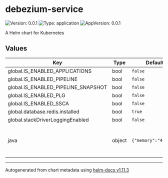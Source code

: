 # debezium-service

![Version: 0.0.1](https://img.shields.io/badge/Version-0.0.1-informational?style=flat-square) ![Type: application](https://img.shields.io/badge/Type-application-informational?style=flat-square) ![AppVersion: 0.0.1](https://img.shields.io/badge/AppVersion-0.0.1-informational?style=flat-square)

A Helm chart for Kubernetes

## Values

| Key | Type | Default | Description |
|-----|------|---------|-------------|
| global.IS_ENABLED_APPLICATIONS | bool | `false` |  |
| global.IS_ENABLED_PIPELINE | bool | `false` |  |
| global.IS_ENABLED_PIPELINE_SNAPSHOT | bool | `false` |  |
| global.IS_ENABLED_PLG | bool | `false` |  |
| global.IS_ENABLED_SSCA | bool | `false` |  |
| global.database.redis.installed | bool | `true` |  |
| global.stackDriverLoggingEnabled | bool | `false` |  |
| java | object | `{"memory":"4096m"}` | global.storageClass Global StorageClass for Persistent Volume(s) |

----------------------------------------------
Autogenerated from chart metadata using [helm-docs v1.11.3](https://github.com/norwoodj/helm-docs/releases/v1.11.3)
